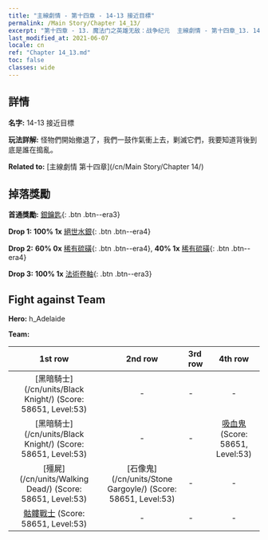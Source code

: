 ```yaml
---
title: "主線劇情 - 第十四章 - 14-13 接近目標"
permalink: /Main Story/Chapter 14_13/
excerpt: "第十四章 - 13. 魔法门之英雄无敌：战争纪元  主線劇情 - 第十四章_13. 14-13 接近目標"
last_modified_at: 2021-06-07
locale: cn
ref: "Chapter 14_13.md"
toc: false
classes: wide
---
```


## 詳情

 **名字:** 14-13 接近目標

 **玩法詳解:** 怪物們開始撤退了，我們一鼓作氣衝上去，剿滅它們，我要知道背後到底是誰在搗亂。

 **Related to:** [主線劇情 第十四章](/cn/Main Story/Chapter 14/)

## 掉落獎勵

 **首通獎勵:** [銀鑰匙](/cn/Items/con_693/){: .btn .btn--era3}

 **Drop 1:** **100% 1x** [絕世水銀](/cn/Items/mat_49/){: .btn .btn--era4}

 **Drop 2:** **60% 0x** [稀有硫磺](/cn/Items/mat_43/){: .btn .btn--era4}, **40% 1x** [稀有硫磺](/cn/Items/mat_43/){: .btn .btn--era4}

 **Drop 3:** **100% 1x** [法術卷軸](/cn/Items/con_694/){: .btn .btn--era3}


## Fight against Team
 **Hero:** h_Adelaide

 **Team:**


  | 1st row | 2nd row | 3rd row | 4th row |
  |:----:|:----:|:----|:----:|
  | [黑暗騎士](/cn/units/Black Knight/) (Score: 58651, Level:53)  | - | - | - |
  | [黑暗騎士](/cn/units/Black Knight/) (Score: 58651, Level:53)  | - | - | [吸血鬼](/cn/units/Vampire/) (Score: 58651, Level:53)  |
  | [殭屍](/cn/units/Walking Dead/) (Score: 58651, Level:53)  | [石像鬼](/cn/units/Stone Gargoyle/) (Score: 58651, Level:53)  | - | - |
  | [骷髏戰士](/cn/units/Skeleton/) (Score: 58651, Level:53)  | - | - | - |


